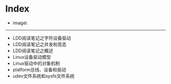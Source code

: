 Index
=====

* image\

--------------------

* LDD阅读笔记之字符设备驱动
* LDD阅读笔记之并发和竞态
* LDD阅读笔记之概述
* Linux设备驱动模型
* Linux驱动中的对象机制
* platform总线、设备和驱动
* udev文件系统和sysfs文件系统
